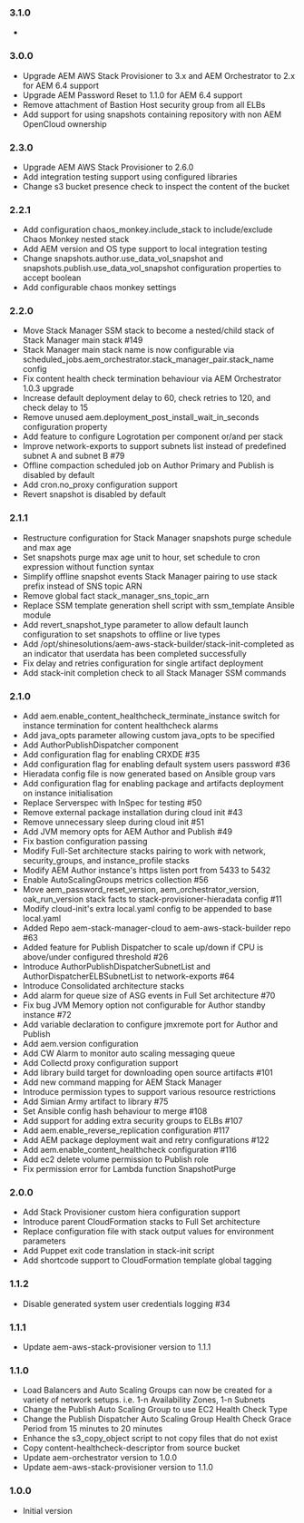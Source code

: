 ### 3.1.0
*

### 3.0.0
* Upgrade AEM AWS Stack Provisioner to 3.x and AEM Orchestrator to 2.x for AEM 6.4 support
* Upgrade AEM Password Reset to 1.1.0 for AEM 6.4 support
* Remove attachment of Bastion Host security group from all ELBs
* Add support for using snapshots containing repository with non AEM OpenCloud ownership

### 2.3.0
* Upgrade AEM AWS Stack Provisioner to 2.6.0
* Add integration testing support using configured libraries
* Change s3 bucket presence check to inspect the content of the bucket

### 2.2.1
* Add configuration chaos_monkey.include_stack to include/exclude Chaos Monkey nested stack
* Add AEM version and OS type support to local integration testing
* Change snapshots.author.use_data_vol_snapshot and snapshots.publish.use_data_vol_snapshot configuration properties to accept boolean
* Add configurable chaos monkey settings

### 2.2.0
* Move Stack Manager SSM stack to become a nested/child stack of Stack Manager main stack #149
* Stack Manager main stack name is now configurable via scheduled_jobs.aem_orchestrator.stack_manager_pair.stack_name config
* Fix content health check termination behaviour via AEM Orchestrator 1.0.3 upgrade
* Increase default deployment delay to 60, check retries to 120, and check delay to 15
* Remove unused aem.deployment_post_install_wait_in_seconds configuration property
* Add feature to configure Logrotation per component or/and per stack
* Improve network-exports to support subnets list instead of predefined subnet A and subnet B #79
* Offline compaction scheduled job on Author Primary and Publish is disabled by default
* Add cron.no_proxy configuration support
* Revert snapshot is disabled by default

### 2.1.1
* Restructure configuration for Stack Manager snapshots purge schedule and max age
* Set snapshots purge max age unit to hour, set schedule to cron expression without function syntax
* Simplify offline snapshot events Stack Manager pairing to use stack prefix instead of SNS topic ARN
* Remove global fact stack_manager_sns_topic_arn
* Replace SSM template generation shell script with ssm_template Ansible module
* Add revert_snapshot_type parameter to allow default launch configuration to set snapshots to offline or live types
* Add /opt/shinesolutions/aem-aws-stack-builder/stack-init-completed as an indicator that userdata has been completed successfully
* Fix delay and retries configuration for single artifact deployment
* Add stack-init completion check to all Stack Manager SSM commands

### 2.1.0
* Add aem.enable_content_healthcheck_terminate_instance switch for instance termination for content healthcheck alarms
* Add java_opts parameter allowing custom java_opts to be specified
* Add AuthorPublishDispatcher component
* Add configuration flag for enabling CRXDE #35
* Add configuration flag for enabling default system users password #36
* Hieradata config file is now generated based on Ansible group vars
* Add configuration flag for enabling package and artifacts deployment on instance initialisation
* Replace Serverspec with InSpec for testing #50
* Remove external package installation during cloud init #43
* Remove unnecessary sleep during cloud init #51
* Add JVM memory opts for AEM Author and Publish #49
* Fix bastion configuration passing
* Modify Full-Set architecture stacks pairing to work with network, security_groups, and instance_profile stacks
* Modify AEM Author instance's https listen port from 5433 to 5432
* Enable AutoScalingGroups metrics collection #56
* Move aem_password_reset_version, aem_orchestrator_version, oak_run_version stack facts to stack-provisioner-hieradata config #11
* Modify cloud-init's extra local.yaml config to be appended to base local.yaml
* Added Repo aem-stack-manager-cloud to aem-aws-stack-builder repo #63
* Added feature for Publish Dispatcher to scale up/down if CPU is above/under configured threshold #26
* Introduce AuthorPublishDispatcherSubnetList and AuthorDispatcherELBSubnetList to network-exports #64
* Introduce Consolidated architecture stacks
* Add alarm for queue size of ASG events in Full Set architecture #70
* Fix bug JVM Memory option not configurable for Author standby instance #72
* Add variable declaration to configure jmxremote port for Author and Publish
* Add aem.version configuration
* Add CW Alarm to monitor auto scaling messaging queue
* Add Collectd proxy configuration support
* Add library build target for downloading open source artifacts #101
* Add new command mapping for AEM Stack Manager
* Introduce permission types to support various resource restrictions
* Add Simian Army artifact to library #75
* Set Ansible config hash behaviour to merge #108
* Add support for adding extra security groups to ELBs #107
* Add aem.enable_reverse_replication configuration #117
* Add AEM package deployment wait and retry configurations #122
* Add aem.enable_content_healthcheck configuration #116
* Add ec2 delete volume permission to Publish role
* Fix permission error for Lambda function SnapshotPurge

### 2.0.0
* Add Stack Provisioner custom hiera configuration support
* Introduce parent CloudFormation stacks to Full Set architecture
* Replace configuration file with stack output values for environment parameters
* Add Puppet exit code translation in stack-init script
* Add shortcode support to CloudFormation template global tagging

### 1.1.2
* Disable generated system user credentials logging #34

### 1.1.1
* Update aem-aws-stack-provisioner version to 1.1.1

### 1.1.0
* Load Balancers and Auto Scaling Groups can now be created for a variety of network setups. i.e. 1-n Availability Zones, 1-n Subnets
* Change the Publish Auto Scaling Group to use EC2 Health Check Type
* Change the Publish Dispatcher Auto Scaling Group Health Check Grace Period from 15 minutes to 20 minutes
* Enhance the s3_copy_object script to not copy files that do not exist
* Copy content-healthcheck-descriptor from source bucket
* Update aem-orchestrator version to 1.0.0
* Update aem-aws-stack-provisioner version to 1.1.0

### 1.0.0
* Initial version
